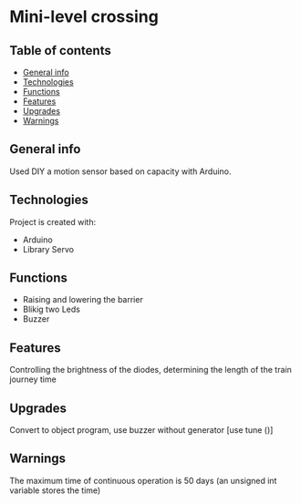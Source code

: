# Mini-level crossing


## Table of contents
* [General info](#general-info)
* [Technologies](#technologies)
* [Functions](#functions)
* [Features](#features)
* [Upgrades](#upgrades)
* [Warnings](#warnings)

## General info
Used DIY a motion sensor based on capacity with Arduino.
	
## Technologies
Project is created with:
* Arduino
* Library Servo

## Functions
* Raising and lowering the barrier
* Blikig two Leds
* Buzzer

## Features
Controlling the brightness of the diodes, determining the length of the train journey time

## Upgrades
Convert to object program, use buzzer without generator [use tune ()]

## Warnings
The maximum time of continuous operation is 50 days (an unsigned int variable stores the time)
